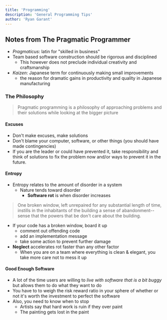 ```yaml
---
title: 'Programming'
description: 'General Programming Tips'
author: 'Ryan Garant'
---
```


<article id="1">

## Notes from The Pragmatic Programmer

- _Pragmaticus_: latin for "skilled in business"
- Team based software construction should be rigorous and disciplined
  - This however does not preclude individual creativity and craftsmanship
- _Kaizen_: Japanese term for continuously making small improvements
  - the reason for dramatic gains in productivity and quality in Japanese manufacturing

### The Philosophy

> Pragmatic programming is a philosophy of approaching problems and their solutions while looking at the bigger picture

#### Excuses

- Don't make excuses, make solutions
- Don't blame your computer, software, or other things (you should have made contingencies)
- If you are the leader or could have prevented it, take responsibility and think of solutions to fix the problem now and/or ways to prevent it in the future.

#### Entropy

- Entropy relates to the amount of disorder in a system
  - Nature tends toward disorder
    - **Software rot** is when disorder increases

> One broken window, left unrepaired for any substantial length of time, instills in the inhabitants of the building a sense of abandonment--sense that the powers that be don't care about the building.

- If your code has a broken window, board it up
  - comment out offending code
  - add an implementation message
  - take some action to prevent further damage
- **Neglect** accelerates rot faster than any other factor
  - When you are on a team where everything is clean & elegant, you take more care not to mess it up

#### Good Enough Software

- A lot of the time users are willing to _live with software that is a bit buggy_ but allows them to do what they want to do
- You have to to weigh the risk reward ratio in your sphere of whether or not it's worth the investment to perfect the software
- Also, you need to know when to stop
  - Artists say that hard work is ruin if they over paint
  - The painting gets lost in the paint

</article>
